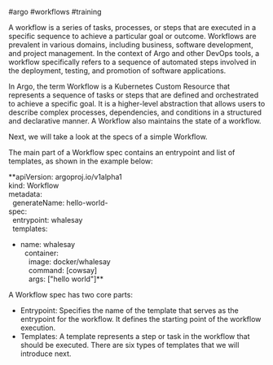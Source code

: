 #argo #workflows #training

A workflow is a series of tasks, processes, or steps that are executed in a specific sequence to achieve a particular goal or outcome. Workflows are prevalent in various domains, including business, software development, and project management. In the context of Argo and other DevOps tools, a workflow specifically refers to a sequence of automated steps involved in the deployment, testing, and promotion of software applications.

In Argo, the term Workflow is a Kubernetes Custom Resource that represents a sequence of tasks or steps that are defined and orchestrated to achieve a specific goal. It is a higher-level abstraction that allows users to describe complex processes, dependencies, and conditions in a structured and declarative manner. A Workflow also maintains the state of a workflow.

Next, we will take a look at the specs of a simple Workflow.

The main part of a Workflow spec contains an entrypoint and list of templates, as shown in the example below:

**apiVersion: argoproj.io/v1alpha1  
kind: Workflow  
metadata:  
  generateName: hello-world-  
spec:  
  entrypoint: whalesay  
  templates:  
- name: whalesay  
  container:  
    image: docker/whalesay  
    command: [cowsay]  
    args: ["hello world"]**

A Workflow spec has two core parts:

- Entrypoint: Specifies the name of the template that serves as the entrypoint for the workflow. It defines the starting point of the workflow execution.
- Templates: A template represents a step or task in the workflow that should be executed. There are six types of templates that we will introduce next.